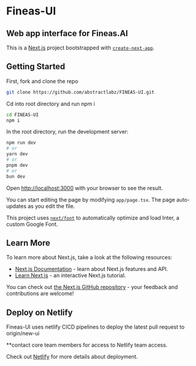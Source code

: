 # Fineas-UI
## Web app interface for Fineas.AI
This is a [Next.js](https://nextjs.org/) project bootstrapped with [`create-next-app`](https://github.com/vercel/next.js/tree/canary/packages/create-next-app).

## Getting Started

First, fork and clone the repo
```sh
git clone https://github.com/abstractlabz/FINEAS-UI.git
```

Cd into root directory and run npm i
```sh
cd FINEAS-UI
npm i
```

In the root directory, run the development server:

```bash
npm run dev
# or
yarn dev
# or
pnpm dev
# or
bun dev
```

Open [http://localhost:3000](http://localhost:3000) with your browser to see the result.

You can start editing the page by modifying `app/page.tsx`. The page auto-updates as you edit the file.

This project uses [`next/font`](https://nextjs.org/docs/basic-features/font-optimization) to automatically optimize and load Inter, a custom Google Font.

## Learn More

To learn more about Next.js, take a look at the following resources:

- [Next.js Documentation](https://nextjs.org/docs) - learn about Next.js features and API.
- [Learn Next.js](https://nextjs.org/learn) - an interactive Next.js tutorial.

You can check out [the Next.js GitHub repository](https://github.com/vercel/next.js/) - your feedback and contributions are welcome!

## Deploy on Netlify

Fineas-UI uses netlify CICD pipelines to deploy the latest pull request to origin/new-ui 

**contact core team members for access to Netlify team access.

Check out [Netlify](https://app.netlify.com) for more details about deployment.
